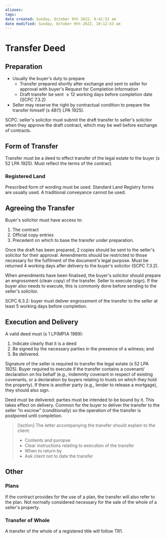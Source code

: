 ```yaml
---
aliases: 
tags: 
date created: Sunday, October 9th 2022, 9:41:52 am
date modified: Sunday, October 9th 2022, 10:12:53 am
---
```


# Transfer Deed

## Preparation

- Usually the buyer's duty to prepare
	- Transfer prepared shortly after exchange and sent to seller for approval with buyer's Request for Completion Information
	- Draft transfer be sent $\geq 12$ working days before completion date (SCPC 7.3.2)
- Seller may reserve the right by contractual condition to prepare the transfer himself (s 48(1) LPA 1925).

SCPC: seller's solicitor must submit the draft transfer to seller's solicitor when they approve the draft contract, which may be well before exchange of contracts.

## Form of Transfer

Transfer must be a deed to effect transfer of the legal estate to the buyer (s 52 LPA 1925). Must reflect the terms of the contract.

### Registered Land

Prescribed form of wording must be used. Standard Land Registry forms are usually used. A traditional conveyance cannot be used.

## Agreeing the Transfer

Buyer's solicitor must have access to:

1. The contract
2. Official copy entries
3. Precedent on which to base the transfer under preparation.

Once the draft has been prepared, 2 copies should be sent to the seller's solicitor for their approval. Amendments should be restricted to those necessary for the fulfilment of the document's legal purpose. Must be returned 4 working days after delivery to the buyer's solicitor (SCPC 7.3.2).  

When amendments have been finalised, the buyer's solicitor should prepare an engrossment (clean copy) of the transfer. Seller to execute (sign). If the buyer also needs to execute, this is commonly done before sending to the seller's solicitor.

SCPC 6.3.2: buyer must deliver engrossment of the transfer to the seller at least 5 working days before completion.

## Execution and Delivery

A valid deed must (s 1 LP(MP)A 1989):

1. Indicate clearly that it is a deed
2. Be signed by the necessary parties in the presence of a witness; and
3. Be delivered.

Signature of the seller is required to transfer the legal estate (s 52 LPA 1925). Buyer required to execute if the transfer contains a covenant/ declaration on his behalf (e.g., indemnity covenant in respect of existing covenants, or a declaration by buyers relating to trusts on which they hold the property). If there is another party (e.g., lender to release a mortgage), they should also sign.

Deed must be delivered: parties must be intended to be bound by it. This takes effect on delivery. Common for the buyer to deliver the transfer to the seller “in escrow” (conditionally) so the operation of the transfer is postponed until completion.

> [!action]
> The letter accompanying the transfer should explain to the client: 
> - Contents and puropse
> - Clear instructions relating to execution of the transfer
> - When to return by
> - Ask client not to date the transfer

## Other

### Plans

If the contract provides for the use of a plan, the transfer will also refer to the plan. Not normally considered necessary for the sale of the whole of a seller's property.

### Transfer of Whole

A transfer of the whole of a registered title will follow TR1.
